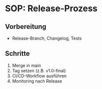 # SOP: Release-Prozess

## Vorbereitung
- Release-Branch, Changelog, Tests

## Schritte
1. Merge in main
2. Tag setzen (z.B. v1.0-final)
3. CI/CD-Workflow ausführen
4. Monitoring nach Release
